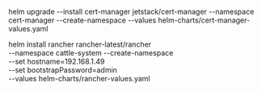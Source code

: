 helm upgrade --install cert-manager jetstack/cert-manager   --namespace cert-manager   --create-namespace   --values helm-charts/cert-manager-values.yaml


helm install rancher rancher-latest/rancher \
  --namespace cattle-system --create-namespace \
  --set hostname=192.168.1.49 \
  --set bootstrapPassword=admin \
  --values helm-charts/rancher-values.yaml